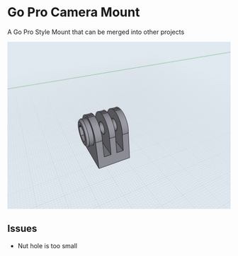 # Go Pro Camera Mount

A Go Pro Style Mount that can be merged into other projects

![gopro mount 3](images/gopro_mount_3.PNG)

## Issues

* Nut hole is too small